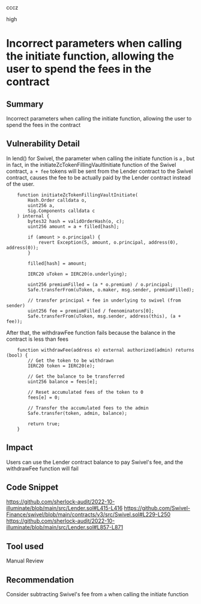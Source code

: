 cccz

high

# Incorrect parameters when calling the initiate function, allowing the user to spend the fees in the contract

## Summary
Incorrect parameters when calling the initiate function, allowing the user to spend the fees in the contract
## Vulnerability Detail
In lend() for Swivel, the parameter when calling the initiate function is `a` , but in fact, in the initiateZcTokenFillingVaultInitiate function of the Swivel contract, `a + fee` tokens will be sent from the Lender contract to the Swivel contract, causes the fee to be actually paid by the Lender contract instead of the user.
```solidity
    function initiateZcTokenFillingVaultInitiate(
        Hash.Order calldata o,
        uint256 a,
        Sig.Components calldata c
    ) internal {
        bytes32 hash = validOrderHash(o, c);
        uint256 amount = a + filled[hash];

        if (amount > o.principal) {
            revert Exception(5, amount, o.principal, address(0), address(0));
        }

        filled[hash] = amount;

        IERC20 uToken = IERC20(o.underlying);

        uint256 premiumFilled = (a * o.premium) / o.principal;
        Safe.transferFrom(uToken, o.maker, msg.sender, premiumFilled);

        // transfer principal + fee in underlying to swivel (from sender)
        uint256 fee = premiumFilled / feenominators[0];
        Safe.transferFrom(uToken, msg.sender, address(this), (a + fee));
```
After that, the withdrawFee function fails because the balance in the contract is less than fees
```solidity
    function withdrawFee(address e) external authorized(admin) returns (bool) {
        // Get the token to be withdrawn
        IERC20 token = IERC20(e);

        // Get the balance to be transferred
        uint256 balance = fees[e];

        // Reset accumulated fees of the token to 0
        fees[e] = 0;

        // Transfer the accumulated fees to the admin
        Safe.transfer(token, admin, balance);

        return true;
    }
```
## Impact
Users can use the Lender contract balance to pay Swivel's fee, and the withdrawFee function will fail
## Code Snippet
https://github.com/sherlock-audit/2022-10-illuminate/blob/main/src/Lender.sol#L415-L416
https://github.com/Swivel-Finance/swivel/blob/main/contracts/v3/src/Swivel.sol#L229-L250
https://github.com/sherlock-audit/2022-10-illuminate/blob/main/src/Lender.sol#L857-L871
## Tool used

Manual Review

## Recommendation
Consider subtracting Swivel's fee from `a` when calling the initiate function
